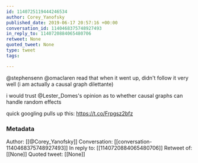 ```yaml
---
id: 1140725119444246534
author: Corey_Yanofsky
published_date: 2019-06-17 20:57:16 +00:00
conversation_id: 1140468375748927493
in_reply_to: 1140720884065480706
retweet: None
quoted_tweet: None
type: tweet
tags:

---
```


@stephensenn @omaclaren read that when it went up, didn't follow it very well (i am actually a causal graph dilettante) 

i would trust @Lester_Domes's opinion as to whether causal graphs can handle random effects

quick googling pulls up this: https://t.co/Frpgsz2bfz

### Metadata

Author: [[@Corey_Yanofsky]]
Conversation: [[conversation-1140468375748927493]]
In reply to: [[1140720884065480706]]
Retweet of: [[None]]
Quoted tweet: [[None]]
